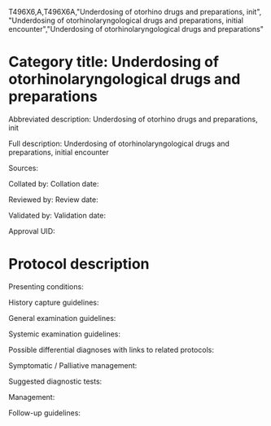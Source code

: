 T496X6,A,T496X6A,"Underdosing of otorhino drugs and preparations, init", "Underdosing of otorhinolaryngological drugs and preparations, initial encounter","Underdosing of otorhinolaryngological drugs and preparations"
# Category title: Underdosing of otorhinolaryngological drugs and preparations

Abbreviated description: Underdosing of otorhino drugs and preparations, init

Full description: Underdosing of otorhinolaryngological drugs and preparations, initial encounter

Sources:

Collated by:
Collation date:

Reviewed by:
Review date:

Validated by:
Validation date:

Approval UID:

# Protocol description

Presenting conditions:

History capture guidelines:

General examination guidelines:

Systemic examination guidelines:

Possible differential diagnoses with links to related protocols:

Symptomatic / Palliative management:

Suggested diagnostic tests:

Management:

Follow-up guidelines:
